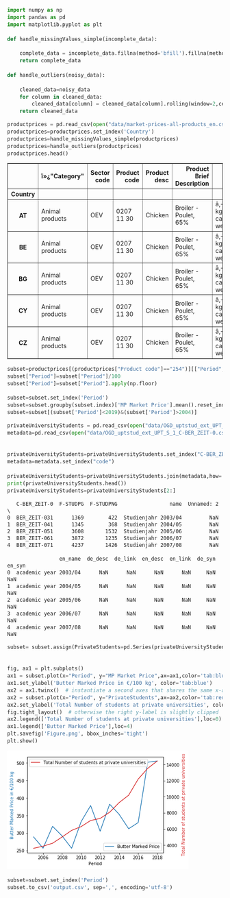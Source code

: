 

```python
import numpy as np
import pandas as pd
import matplotlib.pyplot as plt

def handle_missingValues_simple(incomplete_data):

    complete_data = incomplete_data.fillna(method='bfill').fillna(method='ffill')
    return complete_data

def handle_outliers(noisy_data):

    cleaned_data=noisy_data
    for column in cleaned_data:
        cleaned_data[column] = cleaned_data[column].rolling(window=2,center=True).median().fillna(method='bfill').fillna(method='ffill')
    return cleaned_data

```


```python
productprices = pd.read_csv(open("data/market-prices-all-products_en.csv", "r"), encoding='utf-8', engine='c', header=0)
productprices=productprices.set_index('Country')
productprices=handle_missingValues_simple(productprices)
productprices=handle_outliers(productprices)
productprices.head()
```




<div>
<style scoped>
    .dataframe tbody tr th:only-of-type {
        vertical-align: middle;
    }

    .dataframe tbody tr th {
        vertical-align: top;
    }

    .dataframe thead th {
        text-align: right;
    }
</style>
<table border="1" class="dataframe">
  <thead>
    <tr style="text-align: right;">
      <th></th>
      <th>ï»¿"Category"</th>
      <th>Sector code</th>
      <th>Product code</th>
      <th>Product desc</th>
      <th>Product Brief Description</th>
      <th>Unit</th>
      <th>Period</th>
      <th>MP Market Price</th>
    </tr>
    <tr>
      <th>Country</th>
      <th></th>
      <th></th>
      <th></th>
      <th></th>
      <th></th>
      <th></th>
      <th></th>
      <th></th>
    </tr>
  </thead>
  <tbody>
    <tr>
      <th>AT</th>
      <td>Animal products</td>
      <td>OEV</td>
      <td>0207 11 30</td>
      <td>Chicken</td>
      <td>Broiler - Poulet, 65%</td>
      <td>â‚¬/100 kg carcass weight</td>
      <td>201903.0</td>
      <td>199.200</td>
    </tr>
    <tr>
      <th>BE</th>
      <td>Animal products</td>
      <td>OEV</td>
      <td>0207 11 30</td>
      <td>Chicken</td>
      <td>Broiler - Poulet, 65%</td>
      <td>â‚¬/100 kg carcass weight</td>
      <td>201903.0</td>
      <td>199.200</td>
    </tr>
    <tr>
      <th>BG</th>
      <td>Animal products</td>
      <td>OEV</td>
      <td>0207 11 30</td>
      <td>Chicken</td>
      <td>Broiler - Poulet, 65%</td>
      <td>â‚¬/100 kg carcass weight</td>
      <td>201903.0</td>
      <td>159.055</td>
    </tr>
    <tr>
      <th>CY</th>
      <td>Animal products</td>
      <td>OEV</td>
      <td>0207 11 30</td>
      <td>Chicken</td>
      <td>Broiler - Poulet, 65%</td>
      <td>â‚¬/100 kg carcass weight</td>
      <td>201903.0</td>
      <td>201.230</td>
    </tr>
    <tr>
      <th>CZ</th>
      <td>Animal products</td>
      <td>OEV</td>
      <td>0207 11 30</td>
      <td>Chicken</td>
      <td>Broiler - Poulet, 65%</td>
      <td>â‚¬/100 kg carcass weight</td>
      <td>201903.0</td>
      <td>231.785</td>
    </tr>
  </tbody>
</table>
</div>




```python
subset=productprices[(productprices["Product code"]=="254")][["Period","MP Market Price"]]
subset["Period"]=subset["Period"]/100
subset["Period"]=subset["Period"].apply(np.floor)

subset=subset.set_index('Period')
subset=subset.groupby(subset.index)['MP Market Price'].mean().reset_index()
subset=subset[(subset['Period']<2019)&(subset['Period']>2004)]
```


```python
privateUniversityStudents = pd.read_csv(open("data/OGD_uptstud_ext_UPT_S_1.csv", "r"), encoding='utf-8', engine='c', header=0,sep=";")
metadata=pd.read_csv(open("data/OGD_uptstud_ext_UPT_S_1_C-BER_ZEIT-0.csv", "r"), encoding='utf-8', engine='c', header=0,sep=";")


privateUniversityStudents=privateUniversityStudents.set_index("C-BER_ZEIT-0")
metadata=metadata.set_index("code")

privateUniversityStudents=privateUniversityStudents.join(metadata,how='inner').reset_index()
print(privateUniversityStudents.head())
privateUniversityStudents=privateUniversityStudents[2:]

```

       C-BER_ZEIT-0  F-STUDPG  F-STUDPNG                 name  Unnamed: 2  \
    0  BER_ZEIT-031      1369        422  Studienjahr 2003/04         NaN   
    1  BER_ZEIT-041      1345        368  Studienjahr 2004/05         NaN   
    2  BER_ZEIT-051      3608       1532  Studienjahr 2005/06         NaN   
    3  BER_ZEIT-061      3872       1235  Studienjahr 2006/07         NaN   
    4  BER_ZEIT-071      4237       1426  Studienjahr 2007/08         NaN   
    
                     en_name  de_desc  de_link  en_desc  en_link  de_syn  en_syn  
    0  academic year 2003/04      NaN      NaN      NaN      NaN     NaN     NaN  
    1  academic year 2004/05      NaN      NaN      NaN      NaN     NaN     NaN  
    2  academic year 2005/06      NaN      NaN      NaN      NaN     NaN     NaN  
    3  academic year 2006/07      NaN      NaN      NaN      NaN     NaN     NaN  
    4  academic year 2007/08      NaN      NaN      NaN      NaN     NaN     NaN  
    


```python
subset= subset.assign(PrivateStudents=pd.Series(privateUniversityStudents["F-STUDPG"]).values)


fig, ax1 = plt.subplots()
ax1 = subset.plot(x="Period", y="MP Market Price",ax=ax1,color='tab:blue')
ax1.set_ylabel('Butter Marked Price in €/100 kg', color='tab:blue')
ax2 = ax1.twinx()  # instantiate a second axes that shares the same x-axis
ax2 = subset.plot(x="Period", y="PrivateStudents",ax=ax2,color='tab:red')
ax2.set_ylabel('Total Number of students at private universities', color='tab:red')
fig.tight_layout()  # otherwise the right y-label is slightly clipped
ax2.legend(['Total Number of students at private universities'],loc=0)
ax1.legend(['Butter Marked Price'],loc=4)
plt.savefig('Figure.png', bbox_inches='tight')
plt.show()

```


![png](output_4_0.png)



```python
subset=subset.set_index('Period')
subset.to_csv('output.csv', sep=',', encoding='utf-8')
```
